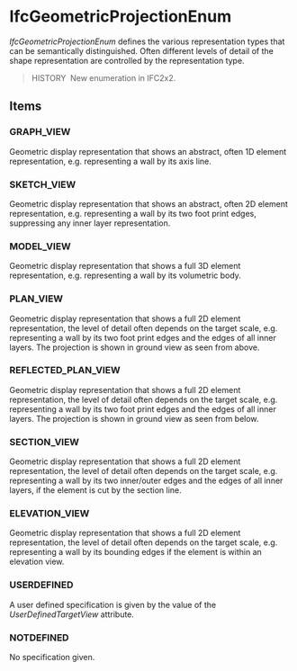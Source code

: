 # IfcGeometricProjectionEnum

_IfcGeometricProjectionEnum_ defines the various representation types that can be semantically distinguished. Often different levels of detail of the shape representation are controlled by the representation type.

> HISTORY&nbsp; New enumeration in IFC2x2.

## Items

### GRAPH_VIEW
Geometric display representation that shows an abstract, often 1D element representation, e.g. representing a wall by its axis line.

### SKETCH_VIEW
Geometric display representation that shows an abstract, often 2D element representation, e.g. representing a wall by its two foot print edges, suppressing any inner layer representation.

### MODEL_VIEW
Geometric display representation that shows a full 3D element representation, e.g. representing a wall by its volumetric body.

### PLAN_VIEW
Geometric display representation that shows a full 2D element representation, the level of detail often depends on the target scale, e.g. representing a wall by its two foot print edges and the edges of all inner layers. The projection is shown in ground view as seen from above.

### REFLECTED_PLAN_VIEW
Geometric display representation that shows a full 2D element representation, the level of detail often depends on the target scale, e.g. representing a wall by its two foot print edges and the edges of all inner layers. The projection is shown in ground view as seen from below.

### SECTION_VIEW
Geometric display representation that shows a full 2D element representation, the level of detail often depends on the target scale, e.g. representing a wall by its two inner/outer edges and the edges of all inner layers, if the element is cut by the section line.

### ELEVATION_VIEW
Geometric display representation that shows a full 2D element representation, the level of detail often depends on the target scale, e.g. representing a wall by its bounding edges if the element is within an elevation view.

### USERDEFINED
A user defined specification is given by the value of the _UserDefinedTargetView_ attribute.

### NOTDEFINED
No specification given.
